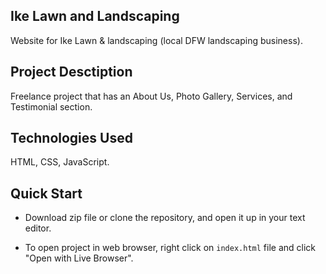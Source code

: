 ## Ike Lawn and Landscaping

Website for Ike Lawn & landscaping (local DFW landscaping business).

## Project Desctiption

Freelance project that has an About Us, Photo Gallery, Services, and Testimonial section.

## Technologies Used

HTML, CSS, JavaScript.

## Quick Start

- Download zip file or clone the repository, and open it up in your text editor.

- To open project in web browser, right click on `index.html` file and click "Open with Live Browser".
